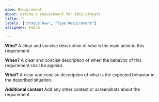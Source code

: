 ```yaml
---
name: Requirement
about: Define a requirement for this project
title: ''
labels: ["Status:New", "Type:Requirement"]
assignees: hubuk

---
```


**Who?**
A clear and concise description of who is the main actor in this requirement.

**When?**
A clear and concise description of when the behavior of this requirement shall be applied.

**What?**
A clear and concise description of what is the expected behavior in the described situation.

**Additional context**
Add any other context or screenshots about the requirement.
